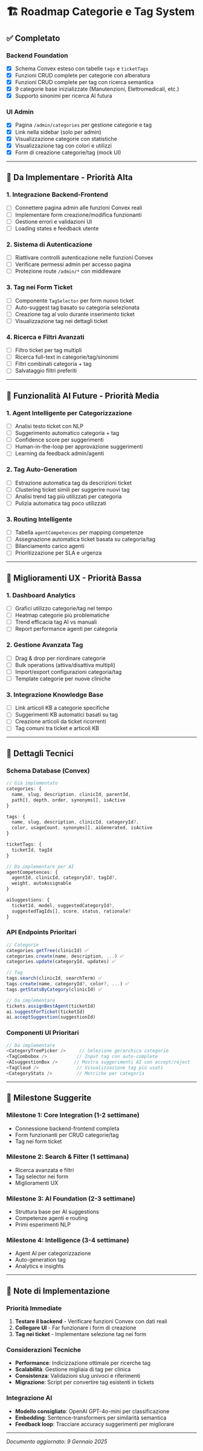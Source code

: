 # 🏗️ Roadmap Categorie e Tag System

## ✅ **Completato**

### Backend Foundation
- [x] Schema Convex esteso con tabelle `tags` e `ticketTags`
- [x] Funzioni CRUD complete per categorie con alberatura
- [x] Funzioni CRUD complete per tag con ricerca semantica
- [x] 9 categorie base inizializzate (Manutenzioni, Elettromedicali, etc.)
- [x] Supporto sinonimi per ricerca AI futura

### UI Admin
- [x] Pagina `/admin/categories` per gestione categorie e tag
- [x] Link nella sidebar (solo per admin)
- [x] Visualizzazione categorie con statistiche
- [x] Visualizzazione tag con colori e utilizzi
- [x] Form di creazione categorie/tag (mock UI)

---

## 🚧 **Da Implementare - Priorità Alta**

### 1. **Integrazione Backend-Frontend**
- [ ] Connettere pagina admin alle funzioni Convex reali
- [ ] Implementare form creazione/modifica funzionanti
- [ ] Gestione errori e validazioni UI
- [ ] Loading states e feedback utente

### 2. **Sistema di Autenticazione**
- [ ] Riattivare controlli autenticazione nelle funzioni Convex
- [ ] Verificare permessi admin per accesso pagina
- [ ] Protezione route `/admin/*` con middleware

### 3. **Tag nei Form Ticket**
- [ ] Componente `TagSelector` per form nuovo ticket
- [ ] Auto-suggest tag basato su categoria selezionata
- [ ] Creazione tag al volo durante inserimento ticket
- [ ] Visualizzazione tag nei dettagli ticket

### 4. **Ricerca e Filtri Avanzati**
- [ ] Filtro ticket per tag multipli
- [ ] Ricerca full-text in categorie/tag/sinonimi
- [ ] Filtri combinati categoria + tag
- [ ] Salvataggio filtri preferiti

---

## 🔮 **Funzionalità AI Future - Priorità Media**

### 1. **Agent Intelligente per Categorizzazione**
- [ ] Analisi testo ticket con NLP
- [ ] Suggerimento automatico categoria + tag
- [ ] Confidence score per suggerimenti
- [ ] Human-in-the-loop per approvazione suggerimenti
- [ ] Learning da feedback admin/agenti

### 2. **Tag Auto-Generation**
- [ ] Estrazione automatica tag da descrizioni ticket
- [ ] Clustering ticket simili per suggerire nuovi tag
- [ ] Analisi trend tag più utilizzati per categoria
- [ ] Pulizia automatica tag poco utilizzati

### 3. **Routing Intelligente**
- [ ] Tabella `agentCompetences` per mapping competenze
- [ ] Assegnazione automatica ticket basata su categoria/tag
- [ ] Bilanciamento carico agenti
- [ ] Prioritizzazione per SLA e urgenza

---

## 🎨 **Miglioramenti UX - Priorità Bassa**

### 1. **Dashboard Analytics**
- [ ] Grafici utilizzo categorie/tag nel tempo
- [ ] Heatmap categorie più problematiche
- [ ] Trend efficacia tag AI vs manuali
- [ ] Report performance agenti per categoria

### 2. **Gestione Avanzata Tag**
- [ ] Drag & drop per riordinare categorie
- [ ] Bulk operations (attiva/disattiva multipli)
- [ ] Import/export configurazioni categoria/tag
- [ ] Template categorie per nuove cliniche

### 3. **Integrazione Knowledge Base**
- [ ] Link articoli KB a categorie specifiche
- [ ] Suggerimenti KB automatici basati su tag
- [ ] Creazione articoli da ticket ricorrenti
- [ ] Tag comuni tra ticket e articoli KB

---

## 🔧 **Dettagli Tecnici**

### Schema Database (Convex)
```typescript
// Già implementato
categories: {
  name, slug, description, clinicId, parentId, 
  path[], depth, order, synonyms[], isActive
}

tags: {
  name, slug, description, clinicId, categoryId?,
  color, usageCount, synonyms[], aiGenerated, isActive
}

ticketTags: {
  ticketId, tagId
}

// Da implementare per AI
agentCompetences: {
  agentId, clinicId, categoryId?, tagId?,
  weight, autoAssignable
}

aiSuggestions: {
  ticketId, model, suggestedCategoryId?, 
  suggestedTagIds[], score, status, rationale?
}
```

### API Endpoints Prioritari
```typescript
// Categorie
categories.getTree(clinicId) ✅
categories.create(name, description, ...) ✅
categories.update(categoryId, updates) ✅

// Tag
tags.search(clinicId, searchTerm) ✅
tags.create(name, categoryId?, color?, ...) ✅
tags.getStatsByCategory(clinicId) ✅

// Da implementare
tickets.assignBestAgent(ticketId)
ai.suggestForTicket(ticketId)
ai.acceptSuggestion(suggestionId)
```

### Componenti UI Prioritari
```typescript
// Da implementare
<CategoryTreePicker />     // Selezione gerarchica categorie
<TagCombobox />           // Input tag con auto-complete
<AIsuggestionBox />      // Mostra suggerimenti AI con accept/reject
<TagCloud />              // Visualizzazione tag più usati
<CategoryStats />         // Metriche per categoria
```

---

## 🎯 **Milestone Suggerite**

### **Milestone 1: Core Integration (1-2 settimane)**
- Connessione backend-frontend completa
- Form funzionanti per CRUD categorie/tag
- Tag nei form ticket

### **Milestone 2: Search & Filter (1 settimana)**
- Ricerca avanzata e filtri
- Tag selector nei form
- Miglioramenti UX

### **Milestone 3: AI Foundation (2-3 settimane)**
- Struttura base per AI suggestions
- Competenze agenti e routing
- Primi esperimenti NLP

### **Milestone 4: Intelligence (3-4 settimane)**
- Agent AI per categorizzazione
- Auto-generation tag
- Analytics e insights

---

## 📝 **Note di Implementazione**

### Priorità Immediate
1. **Testare il backend** - Verificare funzioni Convex con dati reali
2. **Collegare UI** - Far funzionare i form di creazione
3. **Tag nei ticket** - Implementare selezione tag nei form

### Considerazioni Tecniche
- **Performance**: Indicizzazione ottimale per ricerche tag
- **Scalabilità**: Gestione migliaia di tag per clinica
- **Consistenza**: Validazioni slug univoci e riferimenti
- **Migrazione**: Script per convertire tag esistenti in tickets

### Integrazione AI
- **Modello consigliato**: OpenAI GPT-4o-mini per classificazione
- **Embedding**: Sentence-transformers per similarità semantica
- **Feedback loop**: Tracciare accuracy suggerimenti per migliorare

---

*Documento aggiornato: 9 Gennaio 2025*
